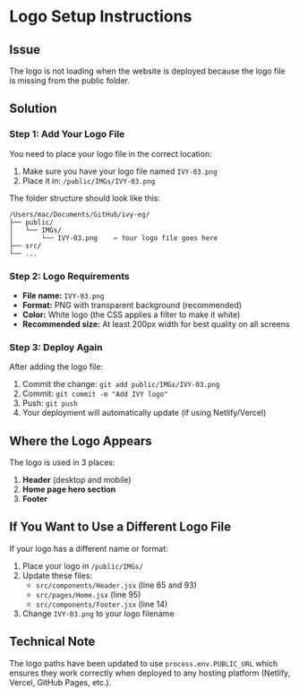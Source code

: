 # Logo Setup Instructions

## Issue
The logo is not loading when the website is deployed because the logo file is missing from the public folder.

## Solution

### Step 1: Add Your Logo File
You need to place your logo file in the correct location:

1. Make sure you have your logo file named `IVY-03.png`
2. Place it in: `/public/IMGs/IVY-03.png`

The folder structure should look like this:
```
/Users/mac/Documents/GitHub/ivy-eg/
├── public/
│   └── IMGs/
│       └── IVY-03.png    ← Your logo file goes here
├── src/
└── ...
```

### Step 2: Logo Requirements
- **File name:** `IVY-03.png`
- **Format:** PNG with transparent background (recommended)
- **Color:** White logo (the CSS applies a filter to make it white)
- **Recommended size:** At least 200px width for best quality on all screens

### Step 3: Deploy Again
After adding the logo file:
1. Commit the change: `git add public/IMGs/IVY-03.png`
2. Commit: `git commit -m "Add IVY logo"`
3. Push: `git push`
4. Your deployment will automatically update (if using Netlify/Vercel)

## Where the Logo Appears
The logo is used in 3 places:
1. **Header** (desktop and mobile)
2. **Home page hero section**
3. **Footer**

## If You Want to Use a Different Logo File
If your logo has a different name or format:
1. Place your logo in `/public/IMGs/`
2. Update these files:
   - `src/components/Header.jsx` (line 65 and 93)
   - `src/pages/Home.jsx` (line 95)
   - `src/components/Footer.jsx` (line 14)
3. Change `IVY-03.png` to your logo filename

## Technical Note
The logo paths have been updated to use `process.env.PUBLIC_URL` which ensures they work correctly when deployed to any hosting platform (Netlify, Vercel, GitHub Pages, etc.).

